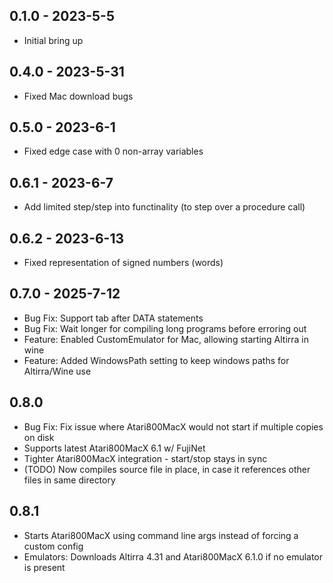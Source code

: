 ## 0.1.0 - 2023-5-5
* Initial bring up

## 0.4.0 - 2023-5-31
* Fixed Mac download bugs

## 0.5.0 - 2023-6-1
* Fixed edge case with 0 non-array variables

## 0.6.1 - 2023-6-7
* Add limited step/step into functinality (to step over a procedure call)

## 0.6.2 - 2023-6-13
* Fixed representation of signed numbers (words)

## 0.7.0 - 2025-7-12
* Bug Fix: Support tab after DATA statements
* Bug Fix: Wait longer for compiling long programs before erroring out
* Feature: Enabled CustomEmulator for Mac, allowing starting Altirra in wine
* Feature: Added WindowsPath setting to keep windows paths for Altirra/Wine use

## 0.8.0
* Bug Fix: Fix issue where Atari800MacX would not start if multiple copies on disk
* Supports latest Atari800MacX 6.1 w/ FujiNet
* Tighter Atari800MacX integration - start/stop stays in sync
* (TODO) Now compiles source file in place, in case it references other files in same directory

## 0.8.1
* Starts Atari800MacX using command line args instead of forcing a custom config
* Emulators: Downloads Altirra 4.31 and Atari800MacX 6.1.0 if no emulator is present

